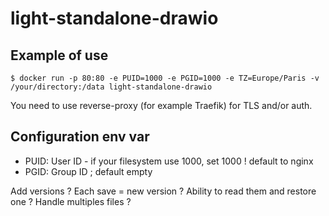 # light-standalone-drawio

## Example of use

```console
$ docker run -p 80:80 -e PUID=1000 -e PGID=1000 -e TZ=Europe/Paris -v /your/directory:/data light-standalone-drawio
```

You need to use reverse-proxy (for example Traefik) for TLS and/or auth.

## Configuration env var

- PUID: User ID - if your filesystem use 1000, set 1000 ! default to nginx
- PGID: Group ID ; default empty

Add versions ? Each save = new version ? Ability to read them and restore one ? Handle multiples files ?
